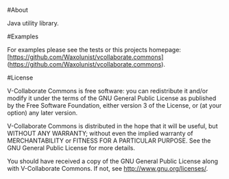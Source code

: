 #About

Java utility library.

#Examples 

For examples please see the tests or this projects homepage: 
[https://github.com/Waxolunist/vcollaborate.commons]
(https://github.com/Waxolunist/vcollaborate.commons).

#License

V-Collaborate Commons is free software: you can redistribute it and/or modify
it under the terms of the GNU General Public License as published by
the Free Software Foundation, either version 3 of the License, or
(at your option) any later version.

V-Collaborate Commons is distributed in the hope that it will be useful,
but WITHOUT ANY WARRANTY; without even the implied warranty of
MERCHANTABILITY or FITNESS FOR A PARTICULAR PURPOSE.  See the
GNU General Public License for more details.

You should have received a copy of the GNU General Public License
along with V-Collaborate Commons.  If not, see <http://www.gnu.org/licenses/>.
